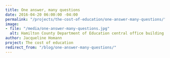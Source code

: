 ```yaml
---
title: One answer, many questions
date: 2016-04-20 06:00:00 -04:00
permalink: "/projects/the-cost-of-education/one-answer-many-questions/"
image:
- file: "/media/one-answer-many-questions.jpg"
  alt: Hamilton County Department of Education central office building
author: Jacqueline Homann
project: The cost of education
redirect_from: "/blog/one-answer-many-questions/"
---
```


